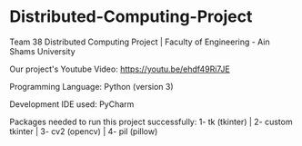 # Distributed-Computing-Project
Team 38 Distributed Computing Project | Faculty of Engineering - Ain Shams University

Our project's Youtube Video:  https://youtu.be/ehdf49Ri7JE

Programming Language: Python (version 3)

Development IDE used: PyCharm

Packages needed to run this project successfully:
    1- tk (tkinter) | 
    2- custom tkinter | 
    3- cv2 (opencv) | 
    4- pil (pillow)
